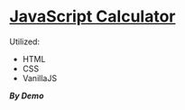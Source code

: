 # [JavaScript Calculator](https://demsource.github.io/javascript-calculator/)

Utilized:
* HTML
* CSS
* VanillaJS

**_By Demo_**
